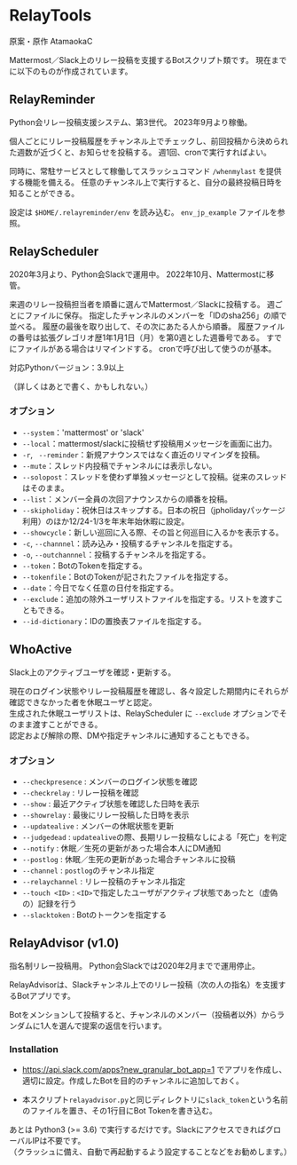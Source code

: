 # RelayTools

原案・原作 AtamaokaC

Mattermost／Slack上のリレー投稿を支援するBotスクリプト類です。
現在までに以下のものが作成されています。

## RelayReminder

Python会リレー投稿支援システム、第3世代。
2023年9月より稼働。

個人ごとにリレー投稿履歴をチャンネル上でチェックし、前回投稿から決められた週数が近づくと、お知らせを投稿する。
週1回、cronで実行すればよい。

同時に、常駐サービスとして稼働してスラッシュコマンド `/whenmylast` を提供する機能を備える。
任意のチャンネル上で実行すると、自分の最終投稿日時を知ることができる。

設定は `$HOME/.relayreminder/env` を読み込む。
`env_jp_example` ファイルを参照。

## RelayScheduler

2020年3月より、Python会Slackで運用中。
2022年10月、Mattermostに移管。

来週のリレー投稿担当者を順番に選んでMattermost／Slackに投稿する。
週ごとにファイルに保存。
指定したチャンネルのメンバーを「IDのsha256」の順で並べる。
履歴の最後を取り出して、その次にあたる人から順番。
履歴ファイルの番号は拡張グレゴリオ歴1年1月1日（月）を第0週とした週番号である。
すでにファイルがある場合はリマインドする。
cronで呼び出して使うのが基本。

対応Pythonバージョン：3.9以上

（詳しくはあとで書く、かもしれない。）

### オプション

- `--system`：'mattermost' or 'slack'
- `--local`：mattermost/slackに投稿せず投稿用メッセージを画面に出力。
- `-r`, ` --reminder`：新規アナウンスではなく直近のリマインダを投稿。
- `--mute`：スレッド内投稿でチャンネルには表示しない。
- `--solopost`：スレッドを使わず単独メッセージとして投稿。従来のスレッドはそのまま。
- `--list`：メンバー全員の次回アナウンスからの順番を投稿。
- `--skipholiday`：祝休日はスキップする。日本の祝日（jpholidayパッケージ利用）のほか12/24-1/3を年末年始休暇に設定。
- `--showcycle`：新しい巡回に入る際、その旨と何巡目に入るかを表示する。
- `-c`, `--channnel`：読み込み・投稿するチャンネルを指定する。
- `-o`, `--outchannnel`：投稿するチャンネルを指定する。
- `--token`：BotのTokenを指定する。
- `--tokenfile`：BotのTokenが記されたファイルを指定する。
- `--date`：今日でなく任意の日付を指定する。
- `--exclude`：追加の除外ユーザリストファイルを指定する。リストを渡すこともできる。
- `--id-dictionary`：IDの置換表ファイルを指定する。

## WhoActive

Slack上のアクティブユーザを確認・更新する。

現在のログイン状態やリレー投稿履歴を確認し、各々設定した期間内にそれらが確認できなかった者を休眠ユーザと認定。  
生成された休眠ユーザリストは、RelayScheduler に `--exclude` オプションでそのまま渡すことができる。  
認定および解除の際、DMや指定チャンネルに通知することもできる。

### オプション

- `--checkpresence` : メンバーのログイン状態を確認
- `--checkrelay` : リレー投稿を確認
- `--show` : 最近アクティブ状態を確認した日時を表示
- `--showrelay` : 最後にリレー投稿した日時を表示
- `--updatealive` : メンバーの休眠状態を更新
- `--judgedead` : `updatealive`の際、長期リレー投稿なしによる「死亡」を判定
- `--notify` : 休眠／生死の更新があった場合本人にDM通知
- `--postlog` : 休眠／生死の更新があった場合チャンネルに投稿
- `--channel` : `postlog`のチャンネル指定
- `--relaychannel` : リレー投稿のチャンネル指定
- `--touch <ID>` : `<ID>`で指定したユーザがアクティブ状態であったと（虚偽の）記録を行う
- `--slacktoken` : Botのトークンを指定する


## RelayAdvisor (v1.0)

指名制リレー投稿用。
Python会Slackでは2020年2月までで運用停止。

RelayAdvisorは、Slackチャンネル上でのリレー投稿（次の人の指名）を支援するBotアプリです。

Botをメンションして投稿すると、チャンネルのメンバー（投稿者以外）からランダムに1人を選んで提案の返信を行います。

### Installation

- https://api.slack.com/apps?new_granular_bot_app=1 でアプリを作成し、適切に設定。作成したBotを目的のチャンネルに追加しておく。

- 本スクリプト`relayadvisor.py`と同じディレクトリに`slack_token`という名前のファイルを置き、その1行目にBot Tokenを書き込む。

あとは Python3 (>= 3.6) で実行するだけです。SlackにアクセスできればグローバルIPは不要です。  
（クラッシュに備え、自動で再起動するよう設定することなどをお勧めします。）
